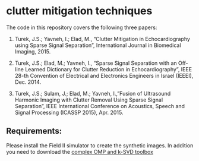 # clutter mitigation techniques

The code in this repository covers the following three papers:

1. Turek, J.S.; Yavneh, I.; Elad, M., “Clutter Mitigation in Echocardiography using Sparse Signal Separation”, International Journal in Biomedical Imaging, 2015.

2. Turek, J.S.; Elad, M.; Yavneh, I., “Sparse Signal Separation with an Off-line Learned Dictionary for Clutter Reduction in Echocardiography”, IEEE 28-th Convention of Electrical and Electronics Engineers in Israel (IEEEI), Dec. 2014.

3. Turek, J.S.; Sulam, J.; Elad, M.; Yavneh, I.,”Fusion of Ultrasound Harmonic Imaging with Clutter Removal Using Sparse Signal Separation”, IEEE International Conference on Acoustics, Speech and Signal Processing (ICASSP 2015), Apr. 2015.


## Requirements:
Please install the Field II simulator to create the synthetic images.
In addition you need to download the [complex OMP and k-SVD toolbox](http://bit.ly/comptoolbox)

